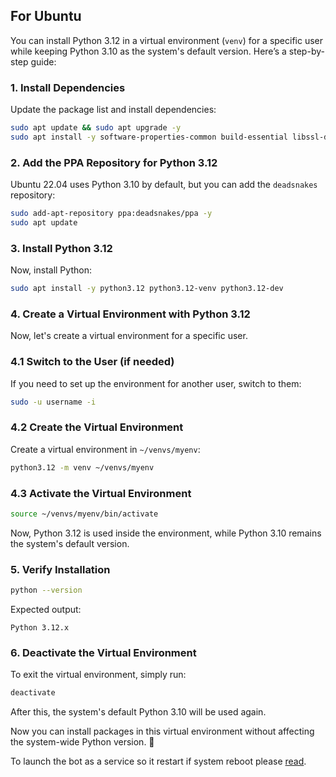 ## For Ubuntu
You can install Python 3.12 in a virtual environment (`venv`) for a specific user while keeping Python 3.10 as the system's default version. Here’s a step-by-step guide:

### 1. **Install Dependencies**
Update the package list and install dependencies:

```bash
sudo apt update && sudo apt upgrade -y
sudo apt install -y software-properties-common build-essential libssl-dev libffi-dev python3-dev
```

### 2. **Add the PPA Repository for Python 3.12**
Ubuntu 22.04 uses Python 3.10 by default, but you can add the `deadsnakes` repository:

```bash
sudo add-apt-repository ppa:deadsnakes/ppa -y
sudo apt update
```

### 3. **Install Python 3.12**
Now, install Python:

```bash
sudo apt install -y python3.12 python3.12-venv python3.12-dev
```

### 4. **Create a Virtual Environment with Python 3.12**
Now, let's create a virtual environment for a specific user.

### 4.1 Switch to the User (if needed)
If you need to set up the environment for another user, switch to them:

```bash
sudo -u username -i
```

### 4.2 Create the Virtual Environment
Create a virtual environment in `~/venvs/myenv`:

```bash
python3.12 -m venv ~/venvs/myenv
```

### 4.3 Activate the Virtual Environment
```bash
source ~/venvs/myenv/bin/activate
```

Now, Python 3.12 is used inside the environment, while Python 3.10 remains the system's default version.

### 5. **Verify Installation**
```bash
python --version
```
Expected output:
```
Python 3.12.x
```

### 6. **Deactivate the Virtual Environment**
To exit the virtual environment, simply run:

```bash
deactivate
```

After this, the system's default Python 3.10 will be used again.

Now you can install packages in this virtual environment without 
affecting the system-wide Python version. 🚀

To launch the bot as a service so it restart if system reboot please [read](UBUNTU_SERVICE.md).